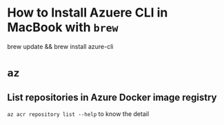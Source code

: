# How to Install Azuere CLI in MacBook with `brew`
brew update && brew install azure-cli
# `az`
## List repositories in Azure Docker image registry
`az acr repository list --help` to know the detail


